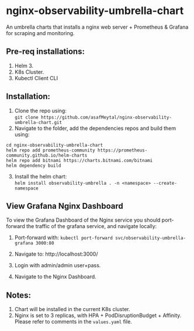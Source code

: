 # nginx-observability-umbrella-chart

An umbrella charts that installs a nginx web server + Prometheus & Grafana for scraping and monitoring.

## Pre-req installations:

 1. Helm 3.
 2. K8s Cluster.
 3. Kubectl Client CLI

## Installation:

 1. Clone the repo using:<br>
 `git clone https://github.com/asafMeytal/nginx-observability-umbrella-chart.git`
 2. Navigate to the folder, add the dependencies repos and build them using:
   ```
  cd nginx-observability-umbrella-chart
  helm repo add prometheus-community https://prometheus-community.github.io/helm-charts
  helm repo add bitnami https://charts.bitnami.com/bitnami
  helm dependency build
  ```

3. Install the helm chart:<br>
`helm install observability-umbrella . -n <namespace> --create-namespace`

## View Grafana Nginx Dashboard
To view the Grafana Dashboard of the Nginx service you should port-forward the traffic of the grafana service, and navigate locally:

1. Port-forward with:
`kubectl port-forward svc/observability-umbrella-grafana 3000:80`
2. Navigate to:
    http://localhost:3000/
 
 3. Login with admin/admin user+pass.
 4. Navigate to the Nginx Dashboard.

## Notes:
1. Chart will be installed in the current K8s cluster.
2. Nginx  is set to 3 replicas, with HPA + PodDisruptionBudget + Affinity. Please refer to comments in the `values.yaml` file.